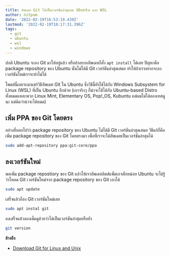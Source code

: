 ```yaml
---
title: อัพเดท Git ให้เป็นเวอร์ชันล่าสุดบน Ubuntu และ WSL
author: nitpum
date: '2022-02-19T16:53:19.439Z'
lastmod: '2022-02-19T18:17:31.396Z'
tags:
  - git
  - ubuntu
  - wsl
  - windows
---
```


ปกติ Ubuntu จะลง Git มาให้อยู่แล้ว หรือถ้าอยากอัพเดทก็สั่ง `apt install` ได้เลย ปัญหาคือ package repository ของ Ubuntu นั้นไม่ได้มี Git เวอร์ชันล่าสุดเสมอ ทำให้ถ้าเราอยากจะลงเวอร์ชันใหม่เราจะทำไม่ได้

โพตส์นี้เลยจะมาแชร์วิธีอัพเดท Git ใน Ubuntu ซึ่งวิธีนี้ยังใช้ได้กับ Windows Subsystem for Linux (WSL) ที่เป็น Ubuntu อีกด้วย (เอาจริงๆ ก็น่าจะใช้ได้กับ Ubuntu-based Distro ทั้งหมดแหละพวก Linux Mint, Elementary OS, Pop!\_OS, Kubuntu แต่ผมไม่ได้ลองเทสดูนะ แต่คิดว่าน่าจะได้หมด)

## เพิ่ม PPA ของ Git โดยตรง

อย่างที่บอกไปว่า package repository ของ Ubuntu ไม่ได้มี Git เวอร์ชันล่าสุดเสมอ วิธีแก้ก็คือเพิ่ม package repository ของ Git โดยตรงมา เพื่อที่เราจะได้อัพเดทเป็นเวอร์ชันล่าสุดได้

```sh
sudo add-apt-repository ppa:git-core/ppa
```

## ลงเวอร์ชันใหม่

พอเพิ่ม package repostiory ของ Git แล้วให้เราอัพเดทลิตส์แพ็ตเกจสักหน่อย Ubuntu จะได้รู้ว่าโหลด Git เวอร์ชันใหม่จาก package repository ของ Git เองได้

```sh
sudo apt update
```

เสร็จแล้วก็ลง Git เวอร์ชันใหม่เลย

```sh
sudo apt instal git
```

ลงเสร็จแล้วลองเช็คดูด้วยว่าได้เป็นเวอร์ชันล่าสุดหรือยัง

```sh
git version
```

**อ้างอิง**

- [Download Git for Linux and Unix](https://git-scm.com/download/linux)
